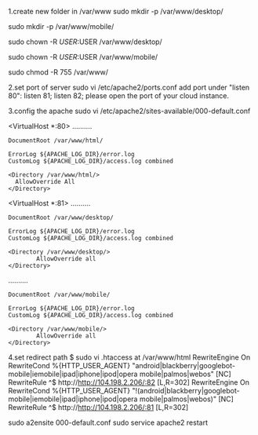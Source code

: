 1.create new folder in /var/www
sudo mkdir -p /var/www/desktop/

sudo mkdir -p /var/www/mobile/

sudo chown -R $USER:$USER /var/www/desktop/

sudo chown -R $USER:$USER /var/www/mobile/

sudo chmod -R 755 /var/www/

2.set port of server
  sudo vi /etc/apache2/ports.conf
  add port under "listen 80":
  listen 81;
  listen 82;
  please open the port of your cloud instance.
  
3.config the apache
sudo vi /etc/apache2/sites-available/000-default.conf

  <VirtualHost *:80>
    ..........

    DocumentRoot /var/www/html/

    ErrorLog ${APACHE_LOG_DIR}/error.log
    CustomLog ${APACHE_LOG_DIR}/access.log combined

    <Directory /var/www/html/>
      AllowOverride All
    </Directory>
  </VirtualHost>

  <VirtualHost *:81>
    ..........

    DocumentRoot /var/www/desktop/

    ErrorLog ${APACHE_LOG_DIR}/error.log
    CustomLog ${APACHE_LOG_DIR}/access.log combined

    <Directory /var/www/desktop/>
            AllowOverride all
    </Directory>
  </VirtualHost>
  <VirtualHost *:82>
    ..........

    DocumentRoot /var/www/mobile/

    ErrorLog ${APACHE_LOG_DIR}/error.log
    CustomLog ${APACHE_LOG_DIR}/access.log combined

    <Directory /var/www/mobile/>
            AllowOverride all
    </Directory>
  </VirtualHost>
  
4.set redirect path
  $ sudo vi .htaccess at /var/www/html
  <IfModule mod_rewrite.c>
  RewriteEngine On
  RewriteCond %{HTTP_USER_AGENT} "android|blackberry|googlebot-mobile|iemobile|ipad|iphone|ipod|opera mobile|palmos|webos" [NC]
  RewriteRule ^$ http://http://104.198.2.206/:82 [L,R=302]
  </IfModule>
  <IfModule mod_rewrite.c>
  RewriteEngine On
  RewriteCond %{HTTP_USER_AGENT} "!(android|blackberry|googlebot-mobile|iemobile|ipad|iphone|ipod|opera mobile|palmos|webos)" [NC]
  RewriteRule ^$ http://http://104.198.2.206/:81 [L,R=302]
  </IfModule>

  sudo a2ensite 000-default.conf
  sudo service apache2 restart
